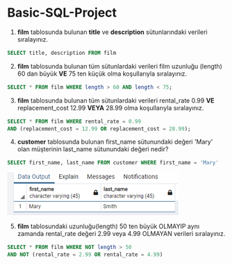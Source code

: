 # Basic-SQL-Project
1.  **film** tablosunda bulunan **title** ve **description** sütunlarındaki verileri sıralayınız.

```sql
SELECT title, description FROM film
```

2. **film** tablosunda bulunan tüm sütunlardaki verileri film uzunluğu (length) 60 dan büyük **VE** 75 ten küçük olma koşullarıyla sıralayınız.

```sql
SELECT * FROM film WHERE length > 60 AND length < 75;
```

3. **film** tablosunda bulunan tüm sütunlardaki verileri rental_rate 0.99 **VE** replacement_cost 12.99 **VEYA** 28.99 olma koşullarıyla sıralayınız.

```sql
SELECT * FROM film WHERE rental_rate = 0.99 
AND (replacement_cost = 12.99 OR replacement_cost = 28.99);
```

4. **customer** tablosunda bulunan first_name sütunundaki değeri 'Mary' olan müşterinin last_name sütunundaki değeri nedir? 

```sql
SELECT first_name, last_name FROM customer WHERE first_name = 'Mary'
```
![](https://github.com/dyggok/Basic-SQL-Project/blob/master/sql-screenshot.PNG)

5. **film** tablosundaki uzunluğu(length) 50 ten büyük OLMAYIP aynı zamanda rental_rate değeri 2.99 veya 4.99 OLMAYAN verileri sıralayınız.

```sql
SELECT * FROM film WHERE NOT length > 50 
AND NOT (rental_rate = 2.99 OR rental_rate = 4.99)
```


